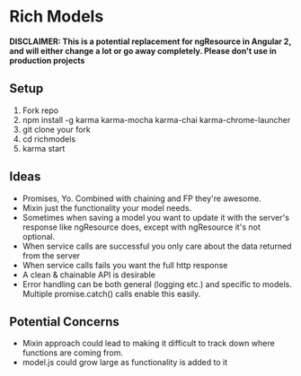 # Rich Models
**DISCLAIMER: This is a potential replacement for ngResource in Angular 2, and will either change a lot or go away completely. Please don't use in production projects**

## Setup
1. Fork repo
2. npm install -g karma karma-mocha karma-chai karma-chrome-launcher
3. git clone your fork
4. cd richmodels
5. karma start

## Ideas

 - Promises, Yo. Combined with chaining and FP they're awesome.
 - Mixin just the functionality your model needs.
 - Sometimes when saving a model you want to update it with the server's response like ngResource does, except with ngResource it's not optional.
 - When service calls are successful you only care about the data returned from the server
 - When service calls fails you want the full http response
 - A clean & chainable API is desirable
 - Error handling can be both general (logging etc.) and specific to models. Multiple promise.catch() calls enable this easily.

## Potential Concerns

 - Mixin approach could lead to making it difficult to track down where functions are coming from.
 - model.js could grow large as functionality is added to it
